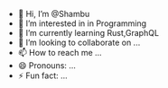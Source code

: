 - 👋 Hi, I’m @Shambu
- 👀 I’m interested in in Programming 
- 🌱 I’m currently learning Rust,GraphQL
- 💞️ I’m looking to collaborate on ...
- 📫 How to reach me ...
- 😄 Pronouns: ...
- ⚡ Fun fact: ...

<!---
shambhu-bcoder/shambhu-bcoder is a ✨ special ✨ repository because its `README.md` (this file) appears on your GitHub profile.
You can click the Preview link to take a look at your changes.
--->

